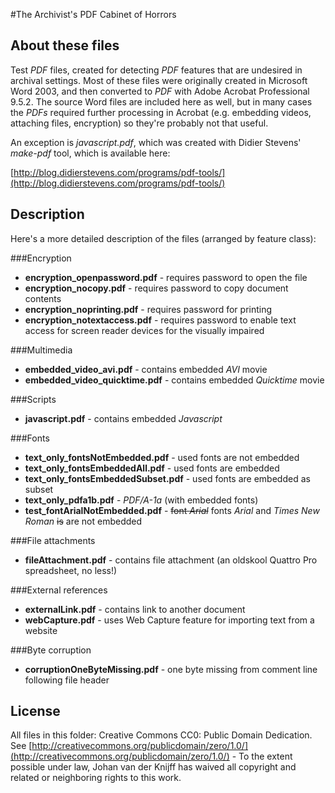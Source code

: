 #The Archivist's PDF Cabinet of Horrors 


## About these files
Test *PDF* files, created for detecting *PDF* features that are undesired in archival settings. Most of these files were originally created in Microsoft Word 2003, and then converted to *PDF* with Adobe Acrobat Professional 9.5.2. The source Word files are included here as well, but in many cases the *PDFs* required further processing in Acrobat (e.g. embedding videos, attaching files, encryption) so they're probably not that useful.

An exception is *javascript.pdf*, which was created with Didier Stevens' *make-pdf* tool, which is available here:

[http://blog.didierstevens.com/programs/pdf-tools/](http://blog.didierstevens.com/programs/pdf-tools/)

## Description
Here's a more detailed description of the files (arranged by feature class):

###Encryption

+ **encryption_openpassword.pdf** - requires password to open the file
+ **encryption_nocopy.pdf** - requires password to copy document contents
+ **encryption_noprinting.pdf** - requires password for printing
+ **encryption_notextaccess.pdf** - requires password to enable text access for screen reader devices for the visually impaired

###Multimedia
+ **embedded\_video\_avi.pdf** - contains embedded *AVI* movie 
+ **embedded\_video\_quicktime.pdf** - contains embedded *Quicktime* movie

###Scripts
+ **javascript.pdf** - contains embedded *Javascript*

###Fonts
+ **text\_only\_fontsNotEmbedded.pdf** - used fonts are not embedded
+ **text\_only\_fontsEmbeddedAll.pdf** - used fonts are embedded
+ **text\_only\_fontsEmbeddedSubset.pdf** - used fonts are embedded as subset
+ **text\_only\_pdfa1b.pdf** - *PDF/A-1a* (with embedded fonts)
+ **test\_fontArialNotEmbedded.pdf** - <del>font *Arial*</del> fonts *Arial* and *Times New Roman*  <del>is</del> are not embedded


###File attachments
+ **fileAttachment.pdf** - contains file attachment (an oldskool Quattro Pro spreadsheet, no less!)

###External references
+ **externalLink.pdf** - contains link to another document
+ **webCapture.pdf** - uses  Web Capture feature for importing text from a website

###Byte corruption
+ **corruptionOneByteMissing.pdf** - one byte missing from comment line following file header
 




## License
All files in this folder: Creative Commons CC0: Public Domain Dedication. See [http://creativecommons.org/publicdomain/zero/1.0/](http://creativecommons.org/publicdomain/zero/1.0/) - To the extent possible under law, Johan van der Knijff has waived all copyright and related or neighboring rights to this work.